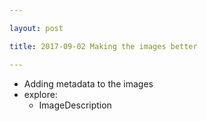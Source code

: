 ```yaml
---

layout: post

title: 2017-09-02 Making the images better

---
```



-   Adding metadata to the images
-   explore:
    -   ImageDescription

